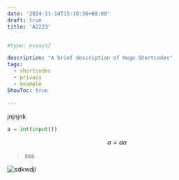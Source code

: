 ```yaml
---
date: '2024-11-14T15:10:36+08:00'
draft: true
title: 'A2223'


#type: essays2

description: "A brief description of Hugo Shortcodes"
tags:
  - shortcodes
  - privacy
  - example
ShowToc: true

---
```


jnjnjnk





```python
a = int(input())
```

$$
a = aa
$$

> sss


![sdkwdji](images/cover.jpg)
